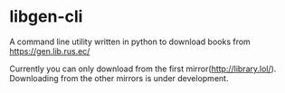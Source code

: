 # libgen-cli

A command line utility written in python to download books from https://gen.lib.rus.ec/

Currently you can only download from the first mirror(http://library.lol/).<br>
Downloading from the other mirrors is under development. 
